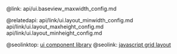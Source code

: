 @link: api/ui.baseview_maxwidth_config.md

@relatedapi:
    api/link/ui.layout_minwidth_config.md
    api/link/ui.layout_maxheight_config.md
    api/link/ui.layout_minheight_config.md

@seolinktop: [ui component library](https://webix.com)
@seolink: [javascript grid layout](https://webix.com/widget/layout/)